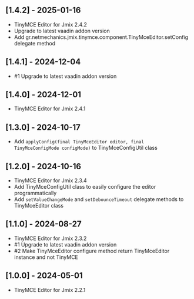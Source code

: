 ## [1.4.2] - 2025-01-16

- TinyMCE Editor for Jmix 2.4.2
- Upgrade to latest vaadin addon version
- Add gr.netmechanics.jmix.tinymce.component.TinyMceEditor.setConfig delegate method

## [1.4.1] - 2024-12-04

- #1 Upgrade to latest vaadin addon version

## [1.4.0] - 2024-12-01

- TinyMCE Editor for Jmix 2.4.1

## [1.3.0] - 2024-10-17

- Add `applyConfig(final TinyMceEditor editor, final TinyMceConfigMode configMode)` to TinyMceConfigUtil class

## [1.2.0] - 2024-10-16

- TinyMCE Editor for Jmix 2.3.4
- Add TinyMceConfigUtil class to easily configure the editor programmatically
- Add `setValueChangeMode` and `setDebounceTimeout` delegate methods to TinyMceEditor class 

## [1.1.0] - 2024-08-27

- TinyMCE Editor for Jmix 2.3.2
- #1 Upgrade to latest vaadin addon version
- #2 Make TinyMceEditor configure method return TinyMceEditor instance and not TinyMCE

## [1.0.0] - 2024-05-01

- TinyMCE Editor for Jmix 2.2.1